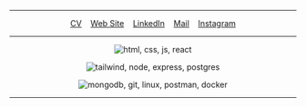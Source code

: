 ----
<p align="center">
  <a href="https://github.com/aliakpoyraz/aliakpoyraz/raw/main/aliakpoyraz-cv.pdf">CV</a> &nbsp;&nbsp; 
  <a href="https://aliakpoyraz.com">Web Site</a> &nbsp;&nbsp; 
  <a href="https://linkedin.com/in/aliakpoyraz">LinkedIn</a> &nbsp;&nbsp; 
  <a href="mailto:aliakpoyraz@gmail.com">Mail</a> &nbsp;&nbsp; 
  <a href="https://instagram.com/aliakpoyraz">Instagram</a>
</p>


----
<p align="center">
  <img src="https://skillicons.dev/icons?i=html,css,javascript,react" alt="html, css, js, react" />
</p>

<p align="center">
  <img src="https://skillicons.dev/icons?i=tailwind,nodejs,express,postgres" alt="tailwind, node, express, postgres" />
</p>

<p align="center">
  <img src="https://skillicons.dev/icons?i=mongodb,git,linux,postman" alt="mongodb, git, linux, postman, docker" />
</p>

----
